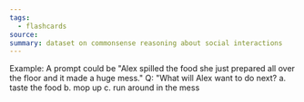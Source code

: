 ```yaml
---
tags:
  - flashcards
source: 
summary: dataset on commonsense reasoning about social interactions
---
```

Example:
A prompt could be "Alex spilled the food she just prepared all over the floor and it made a huge mess." Q: "What will Alex want to do next?
a. taste the food
b. mop up
c. run around in the mess